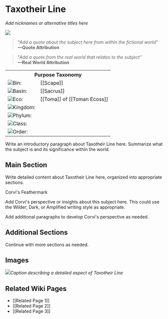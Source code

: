 # Taxotheir Line
_Add nicknames or alternative titles here_

<img src="wiki_images/Taxotheir Line.png"><i></i></img>

> _"Add a quote about the subject here from within the fictional world"_  
> **—Quote Attribution**

> _"Add a quote from the real world that relates to the subject"_  
> **—Real World Attribution**

<div class="taxonomy-table">
  <table>
    <tr>
      <th colspan="3">Purpose Taxonomy</th>
    </tr>
    <tr>
      <td class="taxon-label"><img src="../wiki_images/icons/bin_icon.png" class="taxon-icon">Bin:</td>
      <td class="taxon-content" colspan="2">[[Scape]]</td>
    </tr>
    <tr>
      <td class="taxon-label"><img src="../wiki_images/icons/basin_icon.png" class="taxon-icon">Basin:</td>
      <td class="taxon-content" colspan="2">[[Sacrus]]</td>
    </tr>
    <tr>
      <td class="taxon-label"><img src="../wiki_images/icons/eco_icon.png" class="taxon-icon">Eco:</td>
      <td class="taxon-content" colspan="2">[[Toma]] of [[Toman Ecoss]]</td>
    </tr>
    <tr>
      <td class="taxon-label"><img src="../wiki_images/icons/kingdom_icon.png" class="taxon-icon">Kingdom:</td>
      <td class="taxon-content" colspan="2"></td>
    </tr>
    <tr>
      <td class="taxon-label"><img src="../wiki_images/icons/phylum_icon.png" class="taxon-icon">Phylum:</td>
      <td class="taxon-content" colspan="2"></td>
    </tr>
    <tr>
      <td class="taxon-label"><img src="../wiki_images/icons/class_icon.png" class="taxon-icon">Class:</td>
      <td class="taxon-content" colspan="2"></td>
    </tr>
    <tr>
      <td class="taxon-label"><img src="../wiki_images/icons/order_icon.png" class="taxon-icon">Order:</td>
      <td class="taxon-content" colspan="2"></td>
    </tr>
  </table>
</div>

Write an introductory paragraph about Taxotheir Line here. Summarize what the subject is and its significance within the world.

## Main Section

Write detailed content about Taxotheir Line here, organized into appropriate sections.

<div class="feathermark">
    <p class="feathermark-attribution">Corvi's Feathermark</p>
    <p>Add Corvi's perspective or insights about this subject here. This could use the Wilder, Dark, or Amplified writing style as appropriate.</p>
    <p>Add additional paragraphs to develop Corvi's perspective as needed.</p>
</div>

## Additional Sections

Continue with more sections as needed.

## Images

<img src="wiki_images/Taxotheir Line_detail.png"><i>Caption describing a detailed aspect of Taxotheir Line</i></img>

## Related Wiki Pages

- [[Related Page 1]]
- [[Related Page 2]]
- [[Related Page 3]]
